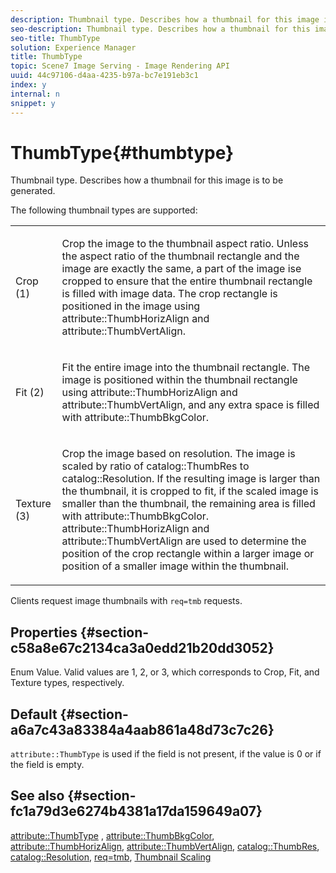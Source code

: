 ```yaml
---
description: Thumbnail type. Describes how a thumbnail for this image is to be generated.
seo-description: Thumbnail type. Describes how a thumbnail for this image is to be generated.
seo-title: ThumbType
solution: Experience Manager
title: ThumbType
topic: Scene7 Image Serving - Image Rendering API
uuid: 44c97106-d4aa-4235-b97a-bc7e191eb3c1
index: y
internal: n
snippet: y
---
```


# ThumbType{#thumbtype}

Thumbnail type. Describes how a thumbnail for this image is to be generated.

 The following thumbnail types are supported:

<table id="simpletable_874E4190A1DC4FB0AE1B2E3734746527"> 
 <tr class="strow"> 
  <td class="stentry"> <p>Crop (1) </p></td> 
  <td class="stentry"> <p>Crop the image to the thumbnail aspect ratio. Unless the aspect ratio of the thumbnail rectangle and the image are exactly the same, a part of the image ise cropped to ensure that the entire thumbnail rectangle is filled with image data. The crop rectangle is positioned in the image using <span class="codeph"> attribute::ThumbHorizAlign</span> and <span class="codeph"> attribute::ThumbVertAlign</span>. </p></td> 
 </tr> 
 <tr class="strow"> 
  <td class="stentry"> <p>Fit (2) </p></td> 
  <td class="stentry"> <p>Fit the entire image into the thumbnail rectangle. The image is positioned within the thumbnail rectangle using <span class="codeph"> attribute::ThumbHorizAlign</span> and <span class="codeph"> attribute::ThumbVertAlign</span>, and any extra space is filled with <span class="codeph"> attribute::ThumbBkgColor</span>. </p></td> 
 </tr> 
 <tr class="strow"> 
  <td class="stentry"> <p>Texture (3) </p></td> 
  <td class="stentry"> <p>Crop the image based on resolution. The image is scaled by ratio of <span class="codeph"> catalog::ThumbRes</span> to <span class="codeph"> catalog::Resolution</span>. If the resulting image is larger than the thumbnail, it is cropped to fit, if the scaled image is smaller than the thumbnail, the remaining area is filled with <span class="codeph"> attribute::ThumbBkgColor</span>. <span class="codeph"> attribute::ThumbHorizAlign</span> and <span class="codeph"> attribute::ThumbVertAlign</span> are used to determine the position of the crop rectangle within a larger image or position of a smaller image within the thumbnail. </p></td> 
 </tr> 
</table>

Clients request image thumbnails with `req=tmb` requests.

## Properties {#section-c58a8e67c2134ca3a0edd21b20dd3052}

Enum Value. Valid values are 1, 2, or 3, which corresponds to Crop, Fit, and Texture types, respectively.

## Default {#section-a6a7c43a83384a4aab861a48d73c7c26}

`attribute::ThumbType` is used if the field is not present, if the value is 0 or if the field is empty.

## See also {#section-fc1a79d3e6274b4381a17da159649a07}

[attribute::ThumbType](../../../../../../is_api/image_catalog/image-serving-api-ref/c-image-catalog-reference/c-attributes-reference/r-thumbtype.md#reference-329e9dbf3e5f49548d1eb61915b538f5) , [attribute::ThumbBkgColor](../../../../../../is_api/image_catalog/image-serving-api-ref/c-image-catalog-reference/c-attributes-reference/r-thumbbkgcolor.md#reference-8e38088e79a54446a9106d0b93c9b31e), [attribute::ThumbHorizAlign](../../../../../../is_api/image_catalog/image-serving-api-ref/c-image-catalog-reference/c-attributes-reference/r-thumbhorizalign.md#reference-0ae8b88669df4769a9053b22aca33691), [attribute::ThumbVertAlign](../../../../../../is_api/image_catalog/image-serving-api-ref/c-image-catalog-reference/c-attributes-reference/r-thumbvertalign.md#reference-d47c6b34588c4855b04ad134e472f04f), [catalog::ThumbRes](../../../../../../is_api/image_catalog/image-serving-api-ref/c-image-catalog-reference/c-image-svg-data-reference/c-image-data-reference/r-thumbres-cat.md#reference-eedb9991397347c3bed5bd0a785c4c69), [catalog::Resolution](../../../../../../is_api/image_catalog/image-serving-api-ref/c-image-catalog-reference/c-image-svg-data-reference/c-image-data-reference/r-resolution-cat.md#reference-de489f5f36b64bd0831749546f8728e1), [req=tmb](../../../../../../is_api/http_ref/image-serving-api-ref/c-http-protocol-reference/c-command-reference/r-req/r-req.md#reference-907cdb4a97034db7ad94695f25552e76), [Thumbnail Scaling](../../../../../../is_api/http_ref/image-serving-api-ref/c-http-protocol-reference/c-notes-on-server-behavior/r-thumbnail-scaling.md#reference-0f71817f721d4913b34816758d69b07f) 
